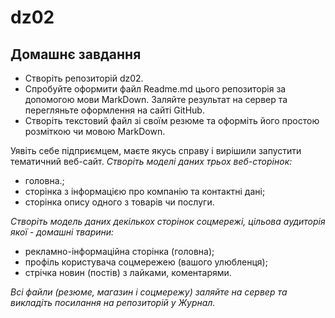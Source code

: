 # dz02
Домашнє завдання
---------------------------------
* Створіть репозиторій dz02.
* Спробуйте оформити файл Readme.md цього репозиторія за допомогою мови MarkDown. Заляйте результат на сервер та перегляньте оформлення на сайті GitHub.
* Створіть текстовий файл зі своїм резюме та оформіть його простою розміткою чи мовою MarkDown.

Уявіть себе підприємцем, маєте якусь справу і вирішили запустити тематичний веб-сайт.
*Створіть моделі даних трьох веб-сторінок:*
*    головна.;
*    сторінка з інформацією про компанію та контактні дані;
*    сторінка опису одного з товарів чи послуги.

*Створіть модель даних декількох сторінок соцмережі, цільова аудиторія якої - домашні тварини:*
* рекламно-інформаційна сторінка (головна);
* профіль користувача соцмережею (вашого улюбленця);
* стрічка новин (постів) з лайками, коментарями.

*Всі файли (резюме, магазин і соцмережу) заляйте на сервер та викладіть посилання на репозиторій у Журнал.*
